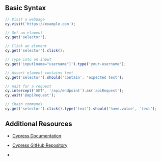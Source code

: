## Basic Syntax

```javascript
// Visit a webpage
cy.visit('https://example.com');

// Get an element
cy.get('selector');

// Click an element
cy.get('selector').click();

// Type into an input
cy.get('input[name="username"]').type('your-username');

// Assert element contains text
cy.get('selector').should('contain', 'expected text');

// Wait for a request
cy.intercept('GET', '/api/endpoint').as('apiRequest');
cy.wait('@apiRequest');

// Chain commands
cy.get('selector').click().type('text').should('have.value', 'text');


```

## Additional Resources

-   [Cypress Documentation](%5B%5Bhttps://docs.cypress.io%5D(https://docs.cypress.io/)%5D(%5Bhttps://docs.cypress.io/%5D(https://docs.cypress.io/)))
    
-   [Cypress GitHub Repository](%5B%5Bhttps://github.com/cypress-io/cypress%5D(https://github.com/cypress-io/cypress)%5D(%5Bhttps://github.com/cypress-io/cypress%5D(https://github.com/cypress-io/cypress)))
- 

<!--stackedit_data:
eyJoaXN0b3J5IjpbMTQ4MjU2MDA5OCwtMTYxNjM1OTY0MF19
-->